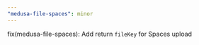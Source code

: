 ```yaml
---
"medusa-file-spaces": minor
---
```


fix(medusa-file-spaces): Add return `fileKey` for Spaces upload
